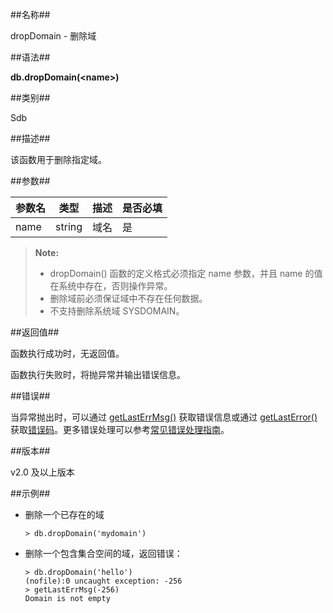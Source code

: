 ##名称##

dropDomain - 删除域

##语法##

**db.dropDomain(\<name\>)**

##类别##

Sdb

##描述##

该函数用于删除指定域。

##参数##

| 参数名 | 类型 | 描述 | 是否必填 |
| ------ | ------ | ------ | ------ |
| name | string | 域名 | 是 |

> **Note:**
>
> * dropDomain() 函数的定义格式必须指定 name 参数，并且 name 的值在系统中存在，否则操作异常。
> * 删除域前必须保证域中不存在任何数据。
> * 不支持删除系统域 SYSDOMAIN。

##返回值##

函数执行成功时，无返回值。

函数执行失败时，将抛异常并输出错误信息。

##错误##

当异常抛出时，可以通过 [getLastErrMsg()][getLastErrMsg] 获取错误信息或通过 [getLastError()][getLastError] 获取[错误码][error_code]。更多错误处理可以参考[常见错误处理指南][faq]。

##版本##

v2.0 及以上版本

##示例##

* 删除一个已存在的域

    ```lang-javascript
    > db.dropDomain('mydomain')
    ```

* 删除一个包含集合空间的域，返回错误：

    ```lang-javascript
    > db.dropDomain('hello')
    (nofile):0 uncaught exception: -256
    > getLastErrMsg(-256)
    Domain is not empty
    ```

[^_^]:
     本文使用的所有引用及链接

[list_info]:manual/Manual/List/list.md
[getLastErrMsg]:manual/Manual/Sequoiadb_Command/Global/getLastErrMsg.md
[getLastError]:manual/Manual/Sequoiadb_Command/Global/getLastError.md
[faq]:manual/FAQ/faq_sdb.md
[error_code]:manual/Manual/Sequoiadb_error_code.md